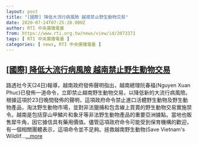 ```yaml
---
layout: post
title: "[國際] 降低大流行病風險 越南禁止野生動物交易"
date: 2020-07-24T07:25:28.000Z
author: RTI 中央廣播電臺
from: https://www.rti.org.tw/news/view/id/2073371
tags: [ RTI 中央廣播電臺 ]
categories: [ news, RTI 中央廣播電臺 ]
---
```

<!--1595575528000-->
[[國際] 降低大流行病風險 越南禁止野生動物交易](https://www.rti.org.tw/news/view/id/2073371)
------

<div>
路透社今天(24日)報導，越南政府發佈聲明指出，越南總理阮春福(Nguyen Xuan Phuc)已發佈一道命令，立即禁止越南野生動物交易，以降低新的大流行病風險。根據這項於23日晚間發佈的聲明，這項政府命令禁止進口活體野生動物及野生動物產品，淘汰野生動物市場，並對非法獵捕和包含線上買賣的野生動物交易實施禁令。越南是包括穿山甲鱗片和象牙等非法野生動物產品的重要亞洲據點。當地也販售犀牛角，因它據信具有藥用價值。儘管這項政府命令可能受到保育機構的歡迎，有一個相關團體表示，這項命令並不足夠。拯救越南野生動物(Save Vietnam&#39;s Wildlif...<a target="_blank" href="https://www.rti.org.tw/news/view/id/2073371">...more</a>
</div>
